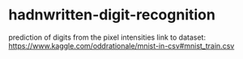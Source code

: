 # hadnwritten-digit-recognition
prediction of digits from the pixel intensities 
link to dataset: https://www.kaggle.com/oddrationale/mnist-in-csv#mnist_train.csv
